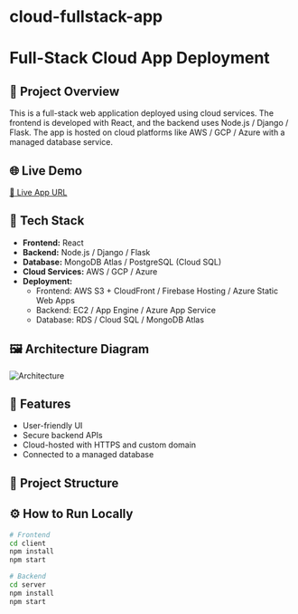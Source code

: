 # cloud-fullstack-app
# Full-Stack Cloud App Deployment

## 📌 Project Overview
This is a full-stack web application deployed using cloud services. The frontend is developed with React, and the backend uses Node.js / Django / Flask. The app is hosted on cloud platforms like AWS / GCP / Azure with a managed database service.

## 🌐 Live Demo
[🔗 Live App URL](https://your-domain.com)

## 🧱 Tech Stack
- **Frontend:** React
- **Backend:** Node.js / Django / Flask
- **Database:** MongoDB Atlas / PostgreSQL (Cloud SQL)
- **Cloud Services:** AWS / GCP / Azure
- **Deployment:** 
  - Frontend: AWS S3 + CloudFront / Firebase Hosting / Azure Static Web Apps
  - Backend: EC2 / App Engine / Azure App Service
  - Database: RDS / Cloud SQL / MongoDB Atlas

## 🖼️ Architecture Diagram
![Architecture](./architecture.png)

## 🚀 Features
- User-friendly UI
- Secure backend APIs
- Cloud-hosted with HTTPS and custom domain
- Connected to a managed database

## 📂 Project Structure

## ⚙️ How to Run Locally

```bash
# Frontend
cd client
npm install
npm start

# Backend
cd server
npm install
npm start
